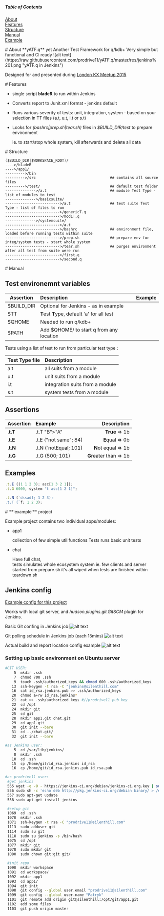 
##### Table of Contents  
[About](#about)  
[Features](#features)  
[Structure](#structure)  
[Manual](#manual)  
[Example](#example)  

<a name="about"/>
# About **yATF.q**
yet Another Test Framework for q/kdb+  
Very simple but functional and CI ready
![alt text](https://raw.githubusercontent.com/prodrive11/yATF.q/master/res/jenkins%201.png "yATF.q in Jenkins")

Designed for and presented during [London KX Meetup 2015](https://docs.google.com/presentation/d/1SFtNVjchf_HPOWd-aAR1uEP8e20bFLE7nATYFpRCmTM/edit?usp=sharing)


<a name="features"/>
# Features

* single script **bladeR** to run within Jenkins
* Converts report to Junit.xml format - jenkins default 
* Runs various severity of tests: unit, integration, system - based on your selection in TT files (a.t, u.t, i.t or s.t)
* Looks for *(bashrc|prep.sh|tear.sh)* files in *$BUILD_DIR/test* to prepare environment

    ie. to start/stop whole system, kill afterwards and delete all data

<a name="structure"/>
# Structure

```
($BUILD_DIR|$WORKSPACE_ROOT)/
---->/bladeR
---->/app1/
--------->/bin
--------->/src                                  ## contains all source files
--------->/test/                                ## default test folder
-------------->/a.t                             ## module Test Type - list of modules to test 
-------------->/basicsuite/
------------------------->/a.t                  ## test suite Test Type - list of files to run
------------------------->/genericT.q
------------------------->/mod1T.q
-------------->/systemsuite/
------------------------->/a.t                  
------------------------->/bashrc               ## environment file, loaded before running tests within suite
------------------------->/prep.sh              ## prepare env for integ/system tests - start whole system
------------------------->/tear.sh              ## purges environment after all test from suite were run
------------------------->/first.q
------------------------->/second.q
```

<a name="manual"/>
# Manual

## Test environemnt variables
| Assertion    | Description  | Example |
| ------------- |:-------------| -----:|
| $BUILD_DIR      |  Optional for Jenkins - as in example | |
| $TT      |  **T**est **T**ype, default 'a' for all test | |
| $QHOME      | Needed to run q/kdb+      |    |
| $PATH      | Add $QHOME/<os> to start q from any location   |    |

Tests using a list of test to run from particular test type : 

| Test Type file  | Description    |
| ------------- |:-------------|
| a.t | all suits from a module |
| u.t | unit suits from a module |
| i.t | integration suits from a module |
| s.t | system tests from a module |

## Assertions

| Assertion        | Example           | Description  |
| ------------- |:-------------| -----:|
| **.t.T**      | .t.T "B">"A" | **True** => 1b |
| **.t.E**      | .t.E ("not same"; 84)      |   **E**qual => 0b  |
| **.t.N**      | .t.N (`notEqual; 101)      |  **N**ot equal => 1b   |
| **.t.G**      | .t.G (500; 101)      |  **G**reater than => 1b   |

## Examples

```javascript
.t.E ((1 1 2 3); asc[1 3 2 1]);
.t.G 6000, system "t asc[1 2 1]";

.t.N (`dssadf; 1 2 3);
.t.T (`f; 1 2 3);
```

<a name="example"/>
# **'example'** project

Example project contains two individual apps/modules:
* app1

   collection of few simple util functions
   Tests runs basic unit tests

* chat

   Have full chat,  
   tests simulates whole ecosystem system ie. few clients and server started from prepare.sh
   it's all wiped when tests are finished within teardown.sh
   
   
## Jenkins config

[Example config for this project](https://raw.githubusercontent.com/prodrive11/yATF.q/master/example/jenkins-config.xml)

Works with local git server, and *hudson.plugins.git.GitSCM* plugin for Jenkins.

Basic Git confing in Jenkins job
![alt text](https://raw.githubusercontent.com/prodrive11/yATF.q/master/res/Jenkins%20job%20-git%20cfg.png "Git confing in Jenkins job")

Git polling schedule in Jenkins job (each 15mins)
![alt text](https://raw.githubusercontent.com/prodrive11/yATF.q/master/res/Jenkins%20job%20-git%20poll.png "Git poll schedule")

Actual build and report location config example
![alt text](https://raw.githubusercontent.com/prodrive11/yATF.q/master/res/Jenkins%20job%20-build%20test%20report%20.png "Actual build and report location config")


### Setting up basic environment on Ubuntu server
```bash
#GIT USER:
    5  mkdir .ssh
    7  chmod 700 .ssh
    9  touch .ssh/authorized_keys && chmod 600 .ssh/authorized_keys
   13  ssh-keygen -t rsa -C "jenkins@silenthill.com"
   16  cat id_rsa.jenkins.pub >> .ssh/authorized_keys
   20  chmod a+rw id_rsa.jenkins*
   21  cat >> .ssh/authorized_keys #//prodrive11 pub key
   22  cd /opt
   24  mkdir git
   25  cd git
   28  mkdir app1.git chat.git
   29  cd app1.git
   30  git init --bare
   31  cd ../chat.git/
   32  git init --bare
```

```bash
#as Jenkins user:
    5  cd /var/lib/jenkins/
    8  mkdir .ssh
   10  cd .ssh
   15  cp /home/git/id_rsa.jenkins id_rsa
   16  cp /home/git/id_rsa.jenkins.pub id_rsa.pub
```

```bash
#as prodrive11 user:
 #get jenkins
 555 wget -q -O - https://jenkins-ci.org/debian/jenkins-ci.org.key | sudo apt-key add -
 556 sudo sh -c 'echo deb http://pkg.jenkins-ci.org/debian binary/ > /etc/apt/sources.list.d/jenkins.list'
 557 sudo apt-get update
 558 sudo apt-get install jenkins
``` 
 
```bash
 #setup git
 1069  cd .ssh
 1070  mkdir .ssh
 1071  ssh-keygen -t rsa -C "prodrive11@silenthill.com"
 1113  sudo adduser git
 1114  sudo su git
 1118  sudo su jenkins -s /bin/bash
 1075  cd /opt
 1077  mkdir git
 1078  sudo mkdir git
 1080  sudo chown git:git git/
```
```bash
 #init repo
 1090  mkdir workspace
 1091  cd workspace/
 1092  mkdir app1
 1093  cd app1/
 1094  git init
 1098  git config --global user.email "prodrive11@silenthill.com"
 1099  git config --global user.name "Patryk"
 1101  git remote add origin git@silenthill:/opt/git/app1.git
 1102  add some files
 1103  git push origin master
```




